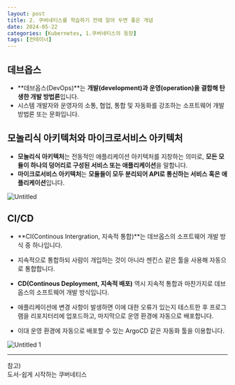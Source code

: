 ```yaml
---
layout: post
title: 2. 쿠버네티스를 학습하기 전에 알아 두면 좋은 개념
date: 2024-05-22
categories: [Kubernetes, 1.쿠버네티스의 등장]
tags: [컨테이너]
---
```


## 데브옵스

- **데브옵스(DevOps)**는 **개발(development)과 운영(operation)을 결합해 탄생한 개발 방법론**입니다.
- 시스템 개발자와 운영자의 소통, 협업, 통합 및 자동화를 강조하는 소프트웨어 개발 방법론 또는 문화입니다.

## 모놀리식 아키텍처와 마이크로서비스 아키텍처

- **모놀리식 아키텍처**는 전동적인 애플리케이션 아키텍처를 지창하는 의미로, **모든 모듈이 하나의 덩어리로 구성된 서비스 또는 애플리케이션**을 말합니다.
- **마이크로서비스 아키텍처**는 **모듈들이 모두 분리되어 API로 통신하는 서비스 혹은 애플리케이션**입니다.

![Untitled](https://github.com/xotlr333/xotlr333.github.io/assets/81614820/c483b513-c62f-4599-9223-0f3afe9268fb)

## CI/CD

- **CI(Continous Intergration, 지속적 통합)**는 데브옵스의 소프트웨어 개발 방식 중 하나입니다.
- 지속적으로 통합하되 사람이 개입하는 것이 아니라 젠킨스 같은 툴을 사용해 자동으로 통합합니다.

- **CD(Continous Deployment, 지속적 배포)** 역시 지속적 통합과 마찬가지로 데브옵스의 소프트웨어 개발 방식입니다.
- 애플리케이션에 변경 사항이 발생하면 이에 대한 오류가 있는지 테스트한 후 프로그램을 리포지터리에 업포드하고, 마지막으로 운영 환경에 자동으로 배포합니다.
- 이대 운영 환경에 자동으로 배포할 수 있는 ArgoCD 같은 자동화 툴을 이용합니다.

![Untitled 1](https://github.com/xotlr333/xotlr333.github.io/assets/81614820/66001792-8d68-4c92-9dc3-f7d4647128be)



---
참고)  
도서-쉽게 시작하는 쿠버네티스